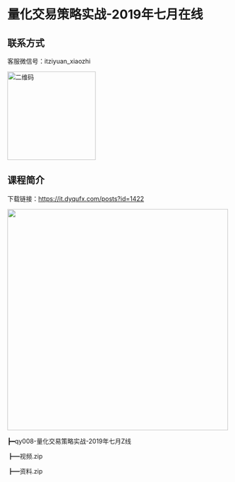 # 量化交易策略实战-2019年七月在线

## 联系方式

客服微信号：itziyuan_xiaozhi

<img src="https://ziyuanyun.oss-cn-guangzhou.aliyuncs.com/common/20240614073449/666b82192834a.jpg" width="200" height="200" alt="二维码">

## 课程简介

下载链接：https://it.dyqufx.com/posts?id=1422

<img src="https://ziyuanyun.oss-cn-guangzhou.aliyuncs.com/yun/20240515153932/664466b441eee.jpg" width="500" alt="">

  ┣━qy008-量化交易策略实战-2019年七月Z线

 ┣━视频.zip

 ┣━资料.zip

  